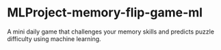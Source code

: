 # MLProject-memory-flip-game-ml
A mini daily game that challenges your memory skills and predicts puzzle difficulty using machine learning.
